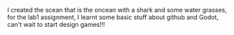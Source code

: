 I created the scean that is the oncean with a shark and some water grasses, for the lab1 assignment, I learnt some basic stuff about github and Godot, can't wait to start design games!!!
